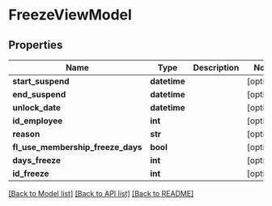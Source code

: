 # FreezeViewModel

## Properties
Name | Type | Description | Notes
------------ | ------------- | ------------- | -------------
**start_suspend** | **datetime** |  | [optional] 
**end_suspend** | **datetime** |  | [optional] 
**unlock_date** | **datetime** |  | [optional] 
**id_employee** | **int** |  | [optional] 
**reason** | **str** |  | [optional] 
**fl_use_membership_freeze_days** | **bool** |  | [optional] 
**days_freeze** | **int** |  | [optional] 
**id_freeze** | **int** |  | [optional] 

[[Back to Model list]](../README.md#documentation-for-models) [[Back to API list]](../README.md#documentation-for-api-endpoints) [[Back to README]](../README.md)

